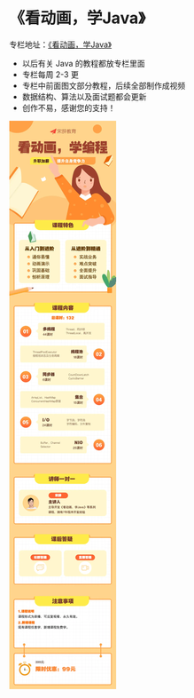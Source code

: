 # 《看动画，学Java》
专栏地址：[《看动画，学Java》](https://student-api.iyincaishijiao.com/t/Nqrff3f/)

- 以后有关 Java 的教程都放专栏里面
- 专栏每周 2-3 更
- 专栏中前面图文部分教程，后续全部制作成视频
- 数据结构、算法以及面试题都会更新
- 创作不易，感谢您的支持！

![《看动画，学Java》](./java.webp)